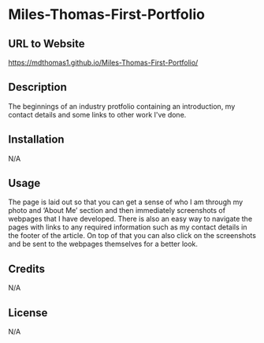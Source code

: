 # Miles-Thomas-First-Portfolio

## URL to Website
https://mdthomas1.github.io/Miles-Thomas-First-Portfolio/

## Description
The beginnings of an industry protfolio containing an introduction, my contact details and some links to other work I've done.

## Installation
N/A

## Usage
The page is laid out so that you can get a sense of who I am through my photo and ‘About Me’ section and then immediately screenshots of webpages that I have developed. There is also an easy way to navigate the pages with links to any required information such as my contact details in the footer of the article. On top of that you can also click on the screenshots and be sent to the webpages themselves for a better look.

## Credits
N/A

## License
N/A
